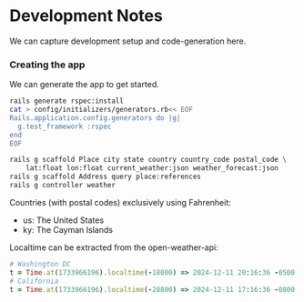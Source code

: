 # Development Notes

We can capture development setup and code-generation here.

### Creating the app

We can generate the app to get started.
```sh
rails generate rspec:install
cat > config/initializers/generators.rb<< EOF 
Rails.application.config.generators do |g| 
  g.test_framework :rspec
end
EOF

rails g scaffold Place city state country country_code postal_code \
    lat:float lon:float current_weather:json weather_forecast:json
rails g scaffold Address query place:references
rails g controller weather
```

Countries (with postal codes) exclusively using Fahrenheit:
- us: The United States
- ky: The Cayman Islands

Localtime can be extracted from the open-weather-api:
```rb
# Washington DC
t = Time.at(1733966196).localtime(-18000) => 2024-12-11 20:16:36 -0500 
# California
t = Time.at(1733966196).localtime(-28800) => 2024-12-11 17:16:36 -0800 
```
